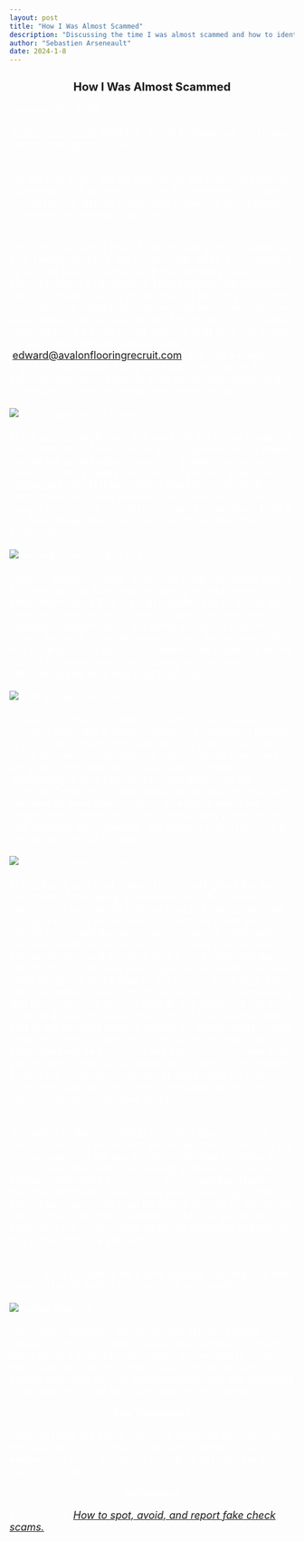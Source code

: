 ```yaml
---
layout: post
title: "How I Was Almost Scammed"
description: "Discussing the time I was almost scammed and how to identify misleading emails."
author: "Sebastien Arseneault"
date: 2024-1-8
---
```


<style>
  .indented-text {
  margin-left: auto;
  margin-right: auto;
  max-width: 800px; /* Adjust the maximum width based on your preference */
  font-size: 18px;
  color: white;
}
  .underline {
    text-decoration: underline;
  }
.post-image-container {
  margin-top: 20px;
  margin-bottom: 20px;
  overflow: hidden; /* Ensure container clears floated content */
}
.post-image {
  float: left;
  margin-right: 10px; /* Adjust the right margin for spacing */
  max-width: 100%;
  height: auto;
  display: block;
}
 @media (max-width: 600px) {
  .indented-text {
    margin-left: 10px;
    margin-right: 10px;
    max-width: calc(100% - 20px);
  }
  }
</style>

<h2 style="text-align: center; font-size: 20px;">How I Was Almost Scammed</h2>

<div class="indented-text">
  <i>January 8th, 2024</i><br><br>
  <i class="underline">Topics Discussed:</i> Phishing, Social Engineering, and Open Source Intelligence (OSINT).<br><br>
  
  For my first post, I will be discussing the time I was almost scammed while applying for jobs. Furthermore, I will also look at how to identify misleading e-mails to avoid being scammed by potential bad actors.<br><br>
  
First, let's talk about how I found myself in this position and how I responded to it. On October 7th, 2023, I was emailed by an "HR Team" member with the company 'Avalon Flooring' about a job position titled Network Administrator. I thought great! I was in the process of applying for IT  and Cybersecurity related jobs. During this time I sent out many applications and because of this, I forgot which companies I applied to. The initial e-mail seemed legit from the outset; it had a solid sounding e-mail name 'edward@avalonflooringrecruit.com' and had a company logo in the signature. Being the expert that I am in this industry <em>&#42;sarcasm&#42;</em> I should have caught this. Below is a screenshot of the first e-mail that reeled me in.

<div class="post-image-container">
    <img class="post-image" src="/assets/posts/scam-one1.png" alt="first screenshot of scam">
  </div>


In the red rectangles you will see both the e-mail name and the signature of the e-mail. At a quick glance this all seems normal but upon further inspection something seems phishy. It simply states "HR Team". Typically, employees of companies will list their position title along with what department they work in within their company. If I had caught this sooner, it might have raised some alarm bells in my head. Regardless, let’s see how this e-mail chain progresses.

   <div class="post-image-container">
    <img class="post-image" src="/assets/posts/scam-two2.png" alt="second screenshot of scam">
  </div>

I replied letting "Edward" know that I was interested and he followed up with an e-mail containing an attachment. This attachment was a PDF file that required you to fill out your name and then answer a series of questions pertaining to computer networking. In this same document it further stated the work schedule, benefits, and the pay range for this position. So of course, I answered the questions to the best of my knowledge I had relating to computer networking and here was their response.

 <div class="post-image-container">
    <img class="post-image" src="/assets/posts/scam-three3.png" alt="third screenshot of scam">
  </div>

"Edward" let me know that his "team" would review my answers and make a determination as to whether I passed or not. In my opinion, this was the best part of the scam. Using the sense of scacity and urgeny, these scammers are able to get potential job applicants invested. Additionally, it took two days to hear back from the "recruiter" and this is what made me feel like this was legit. We have all been there, waiting on edge to see if we progressed in the hiring process, especially a remote job with lucrative pay. However, the content within this final e-mail is what raised the alarm.

<div class="post-image-container">
    <img class="post-image" src="/assets/posts/scam-four4.png" alt="fourth screenshot of scam">
  </div>

In this fourth and final e-mail, I have highlighted the key indicators of this being a fraudulent job offer. While debatable, I feel that 60 USD an hour is a high amount of money and in my experience amounts like these are usually discussed during virtual or in person interviews. This also leads me to my next point, there was no intial phone call or virtual meeting, only e-mail correspondence. This factor should have also trigged some alarms, however I was caught up in the idea of this person being legit, I did not think twice to question logical steps in the interviewing and hiring process. Next, a user ID and password will be given to a new employee after 5 days? This seems a little odd to me because there is usually an onboarding process when you sign an offer letter. During this process new employees will be instructed and supervised by team leads before being given full administrative control over systems. Finally, the most important part of this scame for these scammers was the check they were going to send me. This is how they make their profit. <br><br>

According to the FTC (2022) "in a fake check scam, a person you don’t know asks you to deposit a check". In the red rectangle we will see that this individual is asking for my full complete name, full mailing address, and further contact information such as my phone number. I believe that this information would have been used to generate a fake check that would then be mailed directly to me. At this point in the scam, the scammer would then ask for money back from the victim. Often times the scammer will ask for this in the form of a gift card. <br><br>

At this point I began to do a little digging. Starting with the basics, I found Avalon Flooring USA on LinkedIn.

<div class="post-image-container">
    <img class="post-image" src="/assets/posts/avalon-flooring3.png" alt="Avalon Flooring">
  </div>
  
From here I searched the employees list for "Edward Robinson", no luck. Then, I called their number to inform them about a potential scam going around that is using their name to support it. Next, I was connected with a helpful customer service representative, and she explained to me that this scam has been ongoing for a while.

<p style="text-align: center;"><strong>Key Takeaways</strong></p>

I believe there are some important topics to discuss within this scenario. This e-mail is a cleverly crafted socially engineering scam that preys on individuals who are in search of a job. 

<p style="text-align: center;"><strong><em>References</em></strong></p>

<em>FTC. (2022). <a href="https://consumer.ftc.gov/articles/how-spot-avoid-report-fake-check-scams" target="_blank">How to spot, avoid, and report fake check scams.</a></em>

  
</div>
